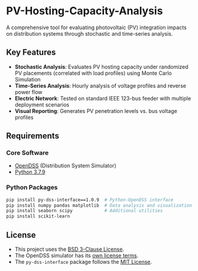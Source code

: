 # PV-Hosting-Capacity-Analysis

A comprehensive tool for evaluating photovoltaic (PV) integration impacts on distribution systems through stochastic and time-series analysis.

## Key Features

- **Stochastic Analysis**: Evaluates PV hosting capacity under randomized PV placements (correlated with load profiles) using Monte Carlo Simulation
- **Time-Series Analysis**: Hourly analysis of voltage profiles and reverse power flow
- **Electric Network**: Tested on standard IEEE 123-bus feeder with multiple deployment scenarios
- **Visual Reporting**: Generates PV penetration levels vs. bus voltage profiles

## Requirements

### Core Software
- [OpenDSS](https://sourceforge.net/projects/electricdss/) (Distribution System Simulator)
- [Python 3.7.9](https://www.python.org/downloads/release/python-379/)

### Python Packages
```bash
pip install py-dss-interface==1.0.9  # Python-OpenDSS interface
pip install numpy pandas matplotlib  # Data analysis and visualization
pip install seaborn scipy            # Additional utilities
pip install scikit-learn
```
## License  

- This project uses the [BSD 3-Clause License](LICENSE).  
- The OpenDSS simulator has its [own license terms](https://www.epri.com/pages/sa/opendss).  
- The `py-dss-interface` package follows the [MIT License](https://pypi.org/project/py-dss-interface/).  
